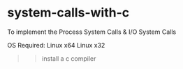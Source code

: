 # system-calls-with-c
To implement the Process System Calls &amp; I/O System Calls

OS Required:
	Linux x64
	Linux x32
>> install a c compiler
